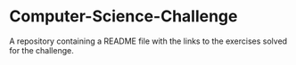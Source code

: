 # Computer-Science-Challenge
A repository containing a README file with the links to the exercises solved for the challenge.
